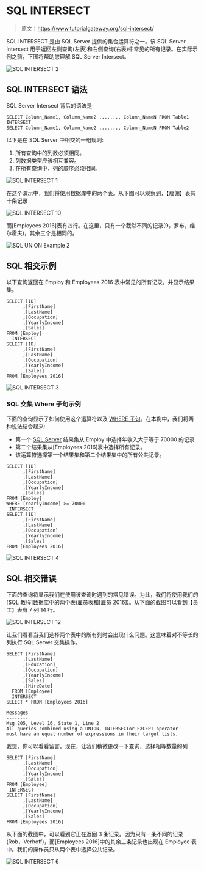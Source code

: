 # SQL INTERSECT

> 原文：<https://www.tutorialgateway.org/sql-intersect/>

SQL INTERSECT 是由 SQL Server 提供的集合运算符之一。该 SQL Server Intersect 用于返回左侧查询(左表)和右侧查询(右表)中常见的所有记录。在实际示例之前，下图将帮助您理解 SQL Server Intersect。

![SQL INTERSECT 2](img/709f32350d85ce35378f88d395ed8524.png)

## SQL INTERSECT 语法

SQL Server Intersect 背后的语法是

```
SELECT Column_Name1, Column_Name2 ......., Column_NameN FROM Table1
INTERSECT
SELECT Column_Name1, Column_Name2 ......., Column_NameN FROM Table2
```

以下是在 SQL Server 中相交的一组规则:

1.  所有查询中的列数必须相同。
2.  列数据类型应该相互兼容。
3.  在所有查询中，列的顺序必须相同。

![SQL INTERSECT 1](img/6951a34508eeb857594d9634b889d7fe.png)

在这个演示中，我们将使用数据库中的两个表。从下图可以观察到，【雇佣】表有十条记录

![SQL INTERSECT 10](img/5e26d23b6254606e00990fa4122c1cbe.png)

而[Employees 2016]表有四行。在这里，只有一个截然不同的记录(9，罗布，维尔霍夫)，其余三个是相同的。

![SQL UNION Example 2](img/e5c3e49440e6095ab67f5794da023bde.png)

## SQL 相交示例

以下查询返回在 Employ 和 Employees 2016 表中常见的所有记录，并显示结果集。

```
SELECT [ID]
      ,[FirstName]
      ,[LastName]
      ,[Occupation]
      ,[YearlyIncome]
      ,[Sales]
FROM [Employ]
  INTERSECT
SELECT [ID]
      ,[FirstName]
      ,[LastName]
      ,[Occupation]
      ,[YearlyIncome]
      ,[Sales]
FROM [Employees 2016]
```

![SQL INTERSECT 3](img/900518f09a95a57b405bf1053f365dbc.png)

### SQL 交集 Where 子句示例

下面的查询显示了如何使用这个运算符以及 [WHERE 子句](https://www.tutorialgateway.org/sql-where-clause/)。在本例中，我们将两种说法结合起来:

*   第一个 [SQL Server](https://www.tutorialgateway.org/sql/) 结果集从 Employ 中选择年收入大于等于 70000 的记录
*   第二个结果集从[Employees 2016]表中选择所有记录。
*   该运算符选择第一个结果集和第二个结果集中的所有公共记录。

```
SELECT [ID]
      ,[FirstName]
      ,[LastName]
      ,[Occupation]
      ,[YearlyIncome]
      ,[Sales]
FROM [Employ]
WHERE [YearlyIncome] >= 70000
 INTERSECT
SELECT [ID]
      ,[FirstName]
      ,[LastName]
      ,[Occupation]
      ,[YearlyIncome]
      ,[Sales]
FROM [Employees 2016]
```

![SQL INTERSECT 4](img/12f31536ad3d289d165c04dfe94fb424.png)

## SQL 相交错误

下面的查询将显示我们在使用该查询时遇到的常见错误。为此，我们将使用我们的[SQL 教程]数据库中的两个表(雇员表和[雇员 2016])。从下面的截图可以看到【员工】表有 7 列 14 行。

![SQL INTERSECT 12](img/8e88d9a3f44b31e38c0fbd081d67faf8.png)

让我们看看当我们选择两个表中的所有列时会出现什么问题。这意味着对不等长的列执行 SQL Server 交集操作。

```
SELECT [FirstName]
      ,[LastName]
      ,[Education]
      ,[Occupation]
      ,[YearlyIncome]
      ,[Sales]
      ,[HireDate]
  FROM [Employee]
  INTERSECT
SELECT * FROM [Employees 2016]
```

```
Messages
--------
Msg 205, Level 16, State 1, Line 2
All queries combined using a UNION, INTERSECTor EXCEPT operator 
must have an equal number of expressions in their target lists.
```

我想，你可以看看留言。现在，让我们稍微更改一下查询，选择相等数量的列

```
SELECT [FirstName]
      ,[LastName]
      ,[Occupation]
      ,[YearlyIncome]
      ,[Sales]
FROM [Employee]
 INTERSECT
SELECT [FirstName]
      ,[LastName]
      ,[Occupation]
      ,[YearlyIncome]
      ,[Sales]
FROM [Employees 2016]
```

从下面的截图中，可以看到它正在返回 3 条记录。因为只有一条不同的记录(Rob，Verhoff)，而[Employees 2016]中的其余三条记录也出现在 Employee 表中。我们的操作员只从两个表中选择公共记录。

![SQL INTERSECT 6](img/13cd9ee07ed8b376814dcbb51e0962e6.png)